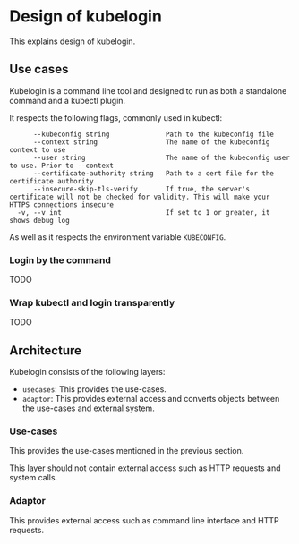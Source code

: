 # Design of kubelogin

This explains design of kubelogin.

## Use cases

Kubelogin is a command line tool and designed to run as both a standalone command and a kubectl plugin.

It respects the following flags, commonly used in kubectl:

```
      --kubeconfig string              Path to the kubeconfig file
      --context string                 The name of the kubeconfig context to use
      --user string                    The name of the kubeconfig user to use. Prior to --context
      --certificate-authority string   Path to a cert file for the certificate authority
      --insecure-skip-tls-verify       If true, the server's certificate will not be checked for validity. This will make your HTTPS connections insecure
  -v, --v int                          If set to 1 or greater, it shows debug log
```

As well as it respects the environment variable `KUBECONFIG`.


### Login by the command

TODO

### Wrap kubectl and login transparently

TODO


## Architecture

Kubelogin consists of the following layers:

- `usecases`: This provides the use-cases.
- `adaptor`: This provides external access and converts objects between the use-cases and external system.


### Use-cases

This provides the use-cases mentioned in the previous section.

This layer should not contain external access such as HTTP requests and system calls.


### Adaptor

This provides external access such as command line interface and HTTP requests.


